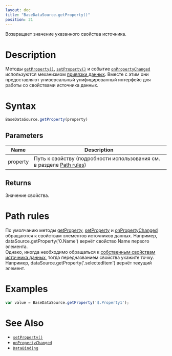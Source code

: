 ```yaml
---
layout: doc
title: "BaseDataSource.getProperty()"
position: 21
---
```


Возвращает значение указанного свойства источника.

# Description

Методы [`getProperty()`](../BaseDataSource.getProperty/), [`setProperty()`](../BaseDataSource.setProperty/)
и событие [`onPropertyChanged`](../BaseDataSource.onPropertyChanged/) используются механизмом
[привязки данных](../../../DataBinding/). Вместе с этим они предоставляют универсальный
унифицированный интерфейс для работы со свойствами источника данных.

# Syntax

```js
BaseDataSource.getProperty(property)
```

## Parameters

|Name|Description|
|----|-----------|
|property|Путь к свойству (подробности использования см. в разделе [Path rules](#path-rules))|

## Returns

Значение свойства.

# Path rules

По умолчанию методы [getProperty](../BaseDataSource.getProperty/), [setProperty](../BaseDataSource.setProperty/) и [onPropertyChanged](../BaseDataSource.onPropertyChanged/) обращаются к свойствам элементов источников данных. Например, dataSource.getProperty('0.Name') вернёт свойство Name первого элемента.  
Однако, иногда необходимо обращаться к [собственным свойствам источника данных](../#specific-properties), тогда передназванием свойства укажите точку. 
Например, dataSource.getProperty('.selectedItem') вернёт текущий элемент.  

# Examples

```js
var value = BaseDataSource.getProperty('$.Property1');
```

# See Also

* [`setProperty()`](../BaseDataSource.setProperty/)
* [`onPropertyChanged`](../BaseDataSource.onPropertyChanged/)
* [`DataBinding`](../../../DataBinding/)
